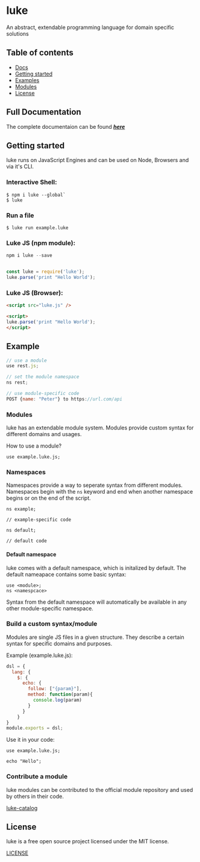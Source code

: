 # luke

An abstract, extendable programming language for domain specific solutions



## Table of contents

* [ Docs ](#full-documentation)
* [ Getting started ](#getting-started)
* [ Examples ](#examples)
* [ Modules ](#modules)
* [ License ](#license)

## Full Documentation

The complete documentaion can be found ***[ here ](Docs.md)***

## Getting started

luke runs on JavaScript Engines and can be used on Node, Browsers and via it's CLI.


### Interactive Shell:

```shell
$ npm i luke --global`
$ luke
```

### Run a file

```shell
$ luke run example.luke
```


### Luke JS (npm module):

```javascript
npm i luke --save


const luke = require('luke');
luke.parse('print "Hello World');
```

### Luke JS (Browser):

```html
<script src="luke.js" />

<script>
luke.parse('print "Hello World');
</script>
```


## Example

```javascript
// use a module
use rest.js;

// set the module namespace
ns rest;

// use module-specific code
POST {name: "Peter"} to https://url.com/api
```


### Modules

luke has an extendable module system. Modules provide custom syntax for different domains and usages.

How to use a module?

```luke
use example.luke.js;
```

### Namespaces

Namespaces provide a way to seperate syntax from different modules. Namespaces begin with the `ns` keyword and end when another namespace begins or on the end of the script.

```luke
ns example;

// example-specific code

ns default;

// default code
```

#### Default namespace

luke comes with a default namespace, which is initalized by default. The default nameapace contains some basic syntax:

```luke
use <module>;
ns <namespcace>
```

Syntax from the default namespace will automatically be available in any other module-specific namespace.



### Build a custom syntax/module

Modules are single JS files in a given structure. They describe a certain syntax for specific domains and purposes. 

Example (example.luke.js):

```javascript
dsl = {
  lang: {
    $: {
      echo: {
        follow: ["{param}"],
        method: function(param){
          console.log(param)
        }
      }
    }
}
module.exports = dsl;
```

Use it in your code:

```shell
use example.luke.js;

echo "Hello";
````

### Contribute a module

luke modules can be contributed to the official module repository and used by others in their code.


[ luke-catalog ](https://github.com/luke-lang/luke-catalog)


## License

luke is a free open source project licensed under the MIT license.

[ LICENSE ](LICENSE)